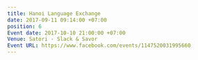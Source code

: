 ```yaml
---
title: Hanoi Language Exchange
date: 2017-09-11 09:14:00 +07:00
position: 6
Event date: 2017-10-10 21:00:00 +07:00
Venue: Satori - Slack & Savor
Event URL: https://www.facebook.com/events/1147520031995660
---
```



